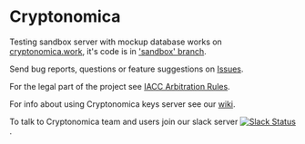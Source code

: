 # Cryptonomica

Testing sandbox server with mockup database works on
[cryptonomica.work](https://cryptonomica.work), it's code is in
['sandbox' branch](https://github.com/Cryptonomica/cryptonomica/tree/sandbox).

Send bug reports, questions or feature suggestions on
[Issues](https://github.com/Cryptonomica/cryptonomica/issues).

For the legal part of the project see
[IACC Arbitration Rules](https://github.com/Cryptonomica/arbitration-rules).

For info about using Cryptonomica keys server see our
[wiki](https://github.com/Cryptonomica/cryptonomica/wiki).

To talk to Cryptonomica team and users join our slack server
[![Slack Status](http://slack.cryptonomica.net/badge.svg)](http://slack.cryptonomica.net/).
